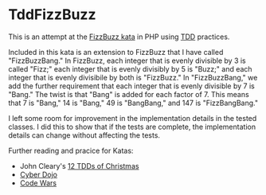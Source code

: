 # TddFizzBuzz
This is an attempt at the [FizzBuzz kata](http://en.wikipedia.org/wiki/Fizz_buzz) in PHP using [TDD](http://en.wikipedia.org/wiki/Test-driven_development) practices.

Included in this kata is an extension to FizzBuzz that I have called "FizzBuzzBang." In FizzBuzz, each integer that is evenly divisible by 3 is called "Fizz;" each integer that is evenly divisibly by 5 is "Buzz;" and each integer that is evenly divisibile by both is "FizzBuzz." In "FizzBuzzBang," we add the further requirement that each integer that is evenly divisible by 7 is "Bang." The twist is that "Bang" is added for each factor of 7. This means that 7 is "Bang," 14 is "Bang," 49 is "BangBang," and 147 is "FizzBangBang."

I left some room for improvement in the implementation details in the tested classes. I did this to show that if the tests are complete, the implementation details can change without affecting the tests.

Further reading and pracice for Katas:
 * John Cleary's [12 TDDs of Christmas](http://www.wiredtothemoon.com/2012/12/12-tdds-of-christmas/)
 * [Cyber Dojo](http://cyber-dojo.org/)
 * [Code Wars](http://www.codewars.com/)
